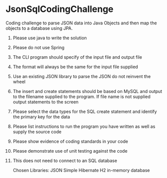# JsonSqlCodingChallenge

Coding challenge to parse JSON data into Java Objects and then map the objects to a database using JPA.

1. Please use java to write the solution
2. Please do not use Spring
3. The CLI program should specify of the input file and output file
4. The format will always be the same for the input file supplied
5. Use an existing JSON library to parse the JSON do not reinvent the wheel
6. The insert and create statements should be based on MySQL and output to the filename supplied to the program. If file
   name is not supplied output statements to the screen
7. Please select the data types for the SQL create statement and identify the primary key for the data
8. Please list instructions to run the program you have written as well as supply the source code
9. Please show evidence of coding standards in your code
10. Please demonstrate use of unit testing against the code
11. This does not need to connect to an SQL database

      Chosen Libraries:
                   JSON Simple
                   Hibernate
                   H2 in-memory database

